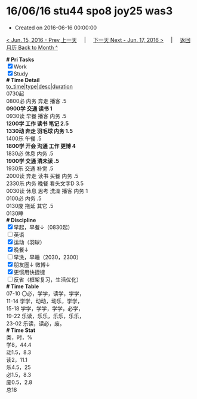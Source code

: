 # 16/06/16 stu44 spo8 joy25 was3

- Created on 2016-06-16 00:00:00

[< Jun. 15, 2016 - Prev 上一天](_archived/lifelogs/2016/06/d15.md) &nbsp; &nbsp; | &nbsp; &nbsp; [下一天 Next - Jun. 17, 2016 >](_archived/lifelogs/2016/06/d17.md) &nbsp; &nbsp; |  &nbsp; &nbsp; [返回月历 Back to Month ^](_archived/lifelogs/2016/06/index.md)
<br/><div><b># Pri Tasks</b></div><div><input checked="true" type="checkbox"/>Work</div><div><input checked="true" type="checkbox"/>Study</div><div><b># Time Detail</b></div><div><u>to_time|type|desc|duration</u></div><div>0730起</div><div>0800必 内务 奔走 播客 .5</div><div><b>0900学 交通 读书 1</b></div><div>0930读 早餐 播客 内务 .5</div><div><b>1200学 工作 读书 笔记 2.5</b></div><div><b>1330动 奔走 羽毛球 内务 1.5</b></div><div>1400乐 午餐 .5</div><div><b>1800学 开会 沟通 工作 更博 4</b></div><div>1830必 休息 内务 .5</div><div><b>1900学 交通 清未读 .5</b></div><div>1930乐 交通 补觉 .5</div><div>2000读 奔走 读书 买餐 内务 .5</div><div>2330乐 内务 晚餐 看头文字D 3.5</div><div>0030读 休息 思考 洗澡 播客 内务 1</div><div>0100必 内务 .5</div><div>0130废 拖延 其它 .5</div><div>0130睡</div><div><b># Discipline</b></div><div><input checked="true" type="checkbox"/>早起，早餐↓（0830起）</div><div><input type="checkbox"/>英语</div><div><input checked="true" type="checkbox"/>运动（羽球）</div><div><input checked="true" type="checkbox"/>晚餐↓</div><div><input type="checkbox"/>早洗，早睡（2030，2300）</div><div><b><input checked="true" type="checkbox"/></b>朋友圈↓ 微博↓</div><div><input checked="true" type="checkbox"/>更惯用快捷键</div><div><input type="checkbox"/>反省（框架复习，生活优化）</div><div><b># Time Table</b></div><div>07-10 〇必，学学，读学，学学，</div><div>11-14 学学，动动，动乐，学学，</div><div>15-18 学学，学学，学学，必学，</div><div>19-22 乐读，乐乐，乐乐，乐乐，</div><div>23-02 乐读，读必，废。</div><div><b># Time Stat</b></div><div>类，时，%</div><div>学8，44.4</div><div>动1.5，8.3</div><div>读2，11.1</div><div>乐4.5，25</div><div>必1.5，8.3</div><div>废0.5，2.8</div><div>总18</div>

